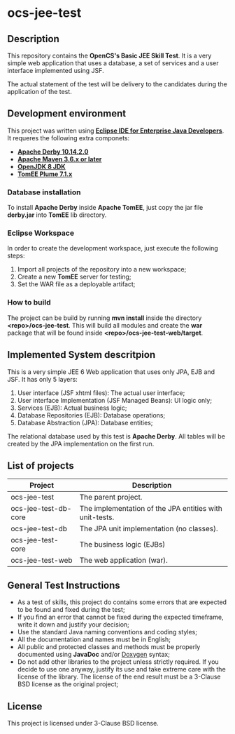 # ocs-jee-test

## Description

This repository contains the **OpenCS's Basic JEE Skill Test**. It is a very simple
web application that uses a database, a set of services and a user interface
implemented using JSF.

The actual statement of the test will be delivery to the candidates during the 
application of the test.

## Development environment

This project was written using [**Eclipse IDE for Enterprise Java Developers**](https://www.eclipse.org). It requeres the following extra componets:

* [**Apache Derby 10.14.2.0**](https://db.apache.org/derby/)
* [**Apache Maven 3.6.x or later**](https://maven.apache.org/)
* [**OpenJDK 8 JDK**](https://adoptopenjdk.net/)
* [**TomEE Plume 7.1.x**](http://tomee.apache.org)

### Database installation

To install **Apache Derby** inside **Apache TomEE**, just copy the jar file **derby.jar**
into **TomEE** lib directory.

### Eclipse Workspace

In order to create the development workspace, just execute the following steps:

1. Import all projects of the repository into a new workspace;
1. Create a new **TomEE** server for testing;
1. Set the WAR file as a deployable artifact;

### How to build

The project can be build by running **mvn install** inside the directory
**&lt;repo&gt;/ocs-jee-test**. This will build all modules and create the
**war** package that will be found inside **&lt;repo&gt;/ocs-jee-test-web/target**.

## Implemented System descritpion

This is a very simple JEE 6 Web application that uses only JPA, EJB and JSF. It has
only 5 layers:

1. User interface (JSF xhtml files): The actual user interface;
1. User interface Implementation (JSF Managed Beans): UI logic only;
1. Services (EJB): Actual business logic;
1. Database Repositories (EJB): Database operations;
1. Database Abstraction (JPA): Database entities;

The relational database used by this test is **Apache Derby**. All tables
will be created by the JPA implementation on the first run.

## List of projects

 Project | Description 
 ------- | -----------
 ocs-jee-test | The parent project.
 ocs-jee-test-db-core | The implementation of the JPA entities with unit-tests.
 ocs-jee-test-db | The JPA unit implementation (no classes).
 ocs-jee-test-core | The business logic (EJBs)
 ocs-jee-test-web | The web application (war).

## General Test Instructions

* As a test of skills, this project do contains some errors that are expected to be
  found and fixed during the test;
* If you find an error that cannot be fixed during the expected timeframe, write it
  down and justify your decision;
* Use the standard Java naming conventions and coding styles;
* All the documentation and names must be in English;
* All public and protected classes and methods must be properly documented using
  **JavaDoc** and/or [Doxygen](http://www.doxygen.nl/) syntax;
* Do not add other libraries to the project unless strictly required. If you decide
  to use one anyway, justify its use and take extreme care with the license of the
  library. The license of the end result must be a 3-Clause BSD license as the
  original project;

## License

This project is licensed under 3-Clause BSD license.
